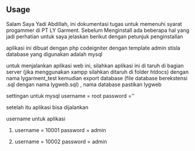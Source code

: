 




## Usage
Salam
Saya Yadi Abdillah,
ini dokumentasi tugas untuk memenuhi syarat progammer di PT LY Garment.
Sebelum Menginstall ada beberapa hal yang jadi perhatian untuk saya jelaskan berikut dengan petunjuk penginstallan

aplikasi ini dibuat dengan php codeigniter dengan template admin stisla
database yang digunakan adalah mysql

untuk menjalankan aplikasi web ini, silahkan aplikasi ini di taruh di bagian server (jika menggunakan xampp silahkan ditaruh di folder htdocs) dengan nama lygarment_test
kemudian export database (file database berekstensi .sql dengan nama lygweb.sql) , nama database pastikan lygweb

settingan untuk mysql 
username = root
password =''

setelah itu aplikasi bisa dijalankan

username untuk aplikasi
1. username = 10001
   password = admin

2. username = 10002
   password = admin


